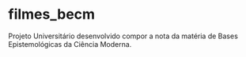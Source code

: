 # filmes_becm
Projeto Universitário desenvolvido compor a nota da matéria de Bases Epistemológicas da Ciência Moderna.
